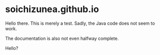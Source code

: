 # soichizunea.github.io
Hello there.  This is merely a test.
Sadly, the Java code does not seem to work.

The documentation is also not even halfway complete.
<html>Hello? <html/>
